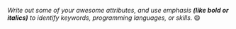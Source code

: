 *Write out some of your awesome attributes, and use emphasis **(like bold or italics)** to identify keywords, programming languages, or skills.* :smile:
